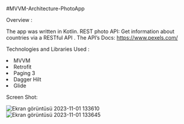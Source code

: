 #MVVM-Architecture-PhotoApp

Overview :

The app was written in Kotlin.
REST photo API: Get information about countries via a RESTful API .
The API’s Docs: https://www.pexels.com/

Technologies and Libraries Used :

<li>MVVM</li>
<li>Retrofit</li>
<li>Paging 3</li>
<li>Dagger Hilt</li>
<li>Glide</li>

Screen Shot:

![Ekran görüntüsü 2023-11-01 133610](https://github.com/ACanERL/PhotoApp/assets/71428865/516cd696-ab30-439f-87d5-b0eb9598b650)
![Ekran görüntüsü 2023-11-01 133645](https://github.com/ACanERL/PhotoApp/assets/71428865/ce3d50f9-2a26-41ab-aeee-d0671b004167)
